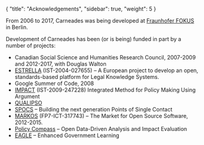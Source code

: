 {
  "title": "Acknowledgements",
  "sidebar": true,
  "weight": 5
}

From 2006 to 2017, Carneades was being developed at [Fraunhofer FOKUS](http://www.fokus.fraunhofer.de) in Berlin.

Development of Carneades has been (or is being) funded in part by a
number of projects:

-   Canadian Social Science and Humanities Research Council, 2007-2009
    and 2012-2017, with Douglas Walton
-   [ESTRELLA](http://www.estrellaproject.org/index.php)
    (IST-2004-027655) – A European project to develop an open, standards-based platform for Legal Knowledge Systems.
-   Google Summer of Code, 2008
-   [IMPACT](http://www.policy-impact.eu) (IST-2009-247228)  Integrated Method for Policy Making Using Argument
-   [QUALIPSO](http://cordis.europa.eu/documents/documentlibrary/101903861EN6.pdf)
-   [SPOCS](http://www.eu-spocs.eu/) – Building the next generation Points of Single Contact
-   [MARKOS](http://www.markosproject.eu) (FP7-ICT-317743) – The Market for Open Source Software, 2012-2015.
-   [Policy Compass](http://policycompass.eu/the-project/)  – Open Data-Driven
  Analysis and Impact Evaluation
-   [EAGLE](http://www.eagle-learning.eu/) – Enhanced Government Learning
